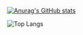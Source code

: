 [![Anurag's GitHub stats](https://github-readme-stats.vercel.app/api?username=HadiAghandeh&show_icons=true&theme=dark)](https://github.com/HadiAghandeh/github-readme-stats)


![Top Langs](https://github-readme-stats.vercel.app/api/top-langs/?username=HadiAghandeh&layout=compact)
